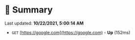 # 📖 Summary
Last updated: **10/22/2021, 5:00:14 AM**

- `GET` [https://google.com](https://google.com) - **Up** (152ms)
